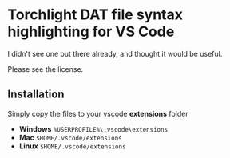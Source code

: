 # Torchlight DAT file syntax highlighting for VS Code

I didn't see one out there already, and thought it would be useful.

Please see the license.

## Installation

Simply copy the files to your vscode **extensions** folder

* **Windows** `%USERPROFILE%\.vscode\extensions`
* **Mac** `$HOME/.vscode/extensions`
* **Linux** `$HOME/.vscode/extensions`
